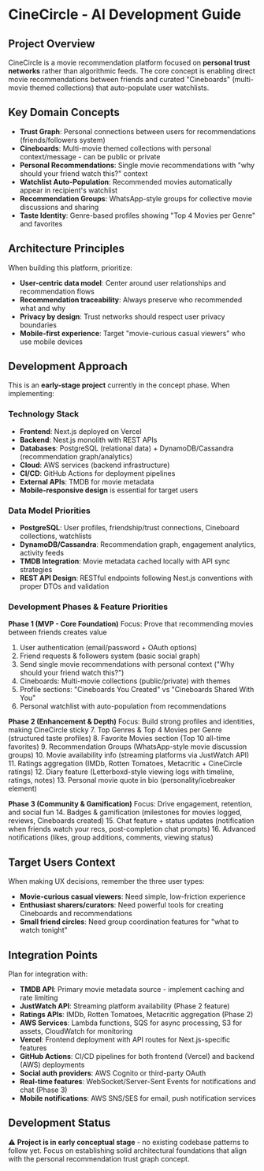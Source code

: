 # CineCircle - AI Development Guide

## Project Overview
CineCircle is a movie recommendation platform focused on **personal trust networks** rather than algorithmic feeds. The core concept is enabling direct movie recommendations between friends and curated "Cineboards" (multi-movie themed collections) that auto-populate user watchlists.

## Key Domain Concepts
- **Trust Graph**: Personal connections between users for recommendations (friends/followers system)
- **Cineboards**: Multi-movie themed collections with personal context/message - can be public or private
- **Personal Recommendations**: Single movie recommendations with "why should your friend watch this?" context
- **Watchlist Auto-Population**: Recommended movies automatically appear in recipient's watchlist
- **Recommendation Groups**: WhatsApp-style groups for collective movie discussions and sharing
- **Taste Identity**: Genre-based profiles showing "Top 4 Movies per Genre" and favorites

## Architecture Principles
When building this platform, prioritize:
- **User-centric data model**: Center around user relationships and recommendation flows
- **Recommendation traceability**: Always preserve who recommended what and why
- **Privacy by design**: Trust networks should respect user privacy boundaries
- **Mobile-first experience**: Target "movie-curious casual viewers" who use mobile devices

## Development Approach
This is an **early-stage project** currently in the concept phase. When implementing:

### Technology Stack
- **Frontend**: Next.js deployed on Vercel
- **Backend**: Nest.js monolith with REST APIs
- **Databases**: PostgreSQL (relational data) + DynamoDB/Cassandra (recommendation graph/analytics)
- **Cloud**: AWS services (backend infrastructure)
- **CI/CD**: GitHub Actions for deployment pipelines
- **External APIs**: TMDB for movie metadata
- **Mobile-responsive design** is essential for target users

### Data Model Priorities
- **PostgreSQL**: User profiles, friendship/trust connections, Cineboard collections, watchlists
- **DynamoDB/Cassandra**: Recommendation graph, engagement analytics, activity feeds
- **TMDB Integration**: Movie metadata cached locally with API sync strategies
- **REST API Design**: RESTful endpoints following Nest.js conventions with proper DTOs and validation

### Development Phases & Feature Priorities

**Phase 1 (MVP - Core Foundation)**
Focus: Prove that recommending movies between friends creates value
1. User authentication (email/password + OAuth options)
2. Friend requests & followers system (basic social graph)
3. Send single movie recommendations with personal context ("Why should your friend watch this?")
4. Cineboards: Multi-movie collections (public/private) with themes
5. Profile sections: "Cineboards You Created" vs "Cineboards Shared With You"
6. Personal watchlist with auto-population from recommendations

**Phase 2 (Enhancement & Depth)**
Focus: Build strong profiles and identities, making CineCircle sticky
7. Top Genres & Top 4 Movies per Genre (structured taste profiles)
8. Favorite Movies section (Top 10 all-time favorites)
9. Recommendation Groups (WhatsApp-style movie discussion groups)
10. Movie availability info (streaming platforms via JustWatch API)
11. Ratings aggregation (IMDb, Rotten Tomatoes, Metacritic + CineCircle ratings)
12. Diary feature (Letterboxd-style viewing logs with timeline, ratings, notes)
13. Personal movie quote in bio (personality/icebreaker element)

**Phase 3 (Community & Gamification)**
Focus: Drive engagement, retention, and social fun
14. Badges & gamification (milestones for movies logged, reviews, Cineboards created)
15. Chat feature + status updates (notification when friends watch your recs, post-completion chat prompts)
16. Advanced notifications (likes, group additions, comments, viewing status)

## Target Users Context
When making UX decisions, remember the three user types:
- **Movie-curious casual viewers**: Need simple, low-friction experience
- **Enthusiast sharers/curators**: Need powerful tools for creating Cineboards and recommendations
- **Small friend circles**: Need group coordination features for "what to watch tonight"

## Integration Points
Plan for integration with:
- **TMDB API**: Primary movie metadata source - implement caching and rate limiting
- **JustWatch API**: Streaming platform availability (Phase 2 feature)
- **Ratings APIs**: IMDb, Rotten Tomatoes, Metacritic aggregation (Phase 2)
- **AWS Services**: Lambda functions, SQS for async processing, S3 for assets, CloudWatch for monitoring
- **Vercel**: Frontend deployment with API routes for Next.js-specific features
- **GitHub Actions**: CI/CD pipelines for both frontend (Vercel) and backend (AWS) deployments
- **Social auth providers**: AWS Cognito or third-party OAuth
- **Real-time features**: WebSocket/Server-Sent Events for notifications and chat (Phase 3)
- **Mobile notifications**: AWS SNS/SES for email, push notification services

## Development Status
⚠️ **Project is in early conceptual stage** - no existing codebase patterns to follow yet. Focus on establishing solid architectural foundations that align with the personal recommendation trust graph concept.